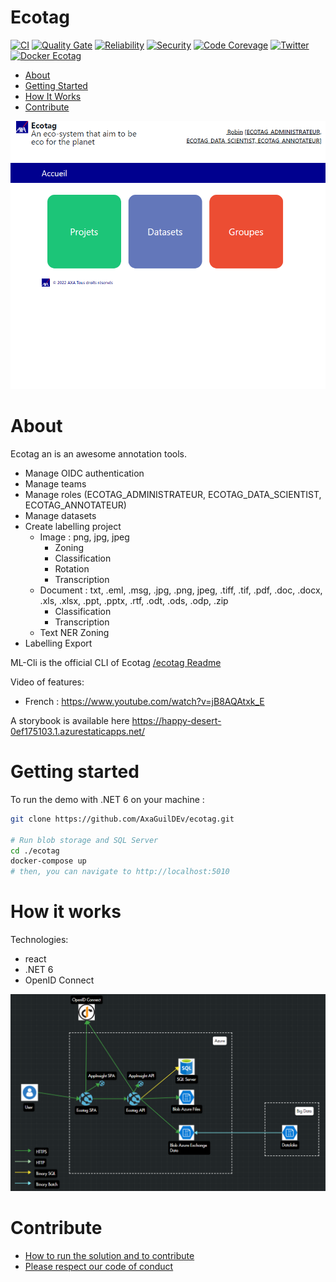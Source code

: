 # Ecotag

[![CI](https://github.com/AxaGuilDEv//ecotag/actions/workflows//ecotag-ci.yml/badge.svg)](https://github.com/AxaGuilDEv//ecotag/actions/workflows//ecotag-ci.yml)
[![Quality Gate](https://sonarcloud.io/api/project_badges/measure?project=AxaGuilDEv_/ecotag&metric=alert_status)](https://sonarcloud.io/dashboard?id=AxaGuilDEv_/ecotag) [![Reliability](https://sonarcloud.io/api/project_badges/measure?project=AxaGuilDEv_/ecotag&metric=reliability_rating)](https://sonarcloud.io/component_measures?id=AxaGuilDEv_/ecotag&metric=reliability_rating) [![Security](https://sonarcloud.io/api/project_badges/measure?project=AxaGuilDEv_/ecotag&metric=security_rating)](https://sonarcloud.io/component_measures?id=AxaGuilDEv_/ecotag&metric=security_rating) [![Code Corevage](https://sonarcloud.io/api/project_badges/measure?project=AxaGuilDEv_/ecotag&metric=coverage)](https://sonarcloud.io/component_measures?id=AxaGuilDEv_/ecotag&metric=Coverage) [![Twitter](https://img.shields.io/twitter/follow/GuildDEvOpen?style=social)](https://twitter.com/intent/follow?screen_name=GuildDEvOpen) [![Docker Ecotag](https://img.shields.io/docker/pulls/axaguildev/ecotag.svg)](https://hub.docker.com/r/axaguildev/ecotag/builds)

- [About](#about)
- [Getting Started](#getting-started)
- [How It Works](#how-it-works)
- [Contribute](#contribute)

![ecotag webapp](./docs/ecotag.PNG "/ecotag webapp")


# About

Ecotag an is an awesome annotation tools.
- Manage OIDC authentication
- Manage teams 
- Manage roles (ECOTAG_ADMINISTRATEUR, ECOTAG_DATA_SCIENTIST, ECOTAG_ANNOTATEUR)
- Manage datasets
- Create labelling project
  - Image : png, jpg, jpeg 
    - Zoning
    - Classification
    - Rotation
    - Transcription
  - Document : txt, .eml, .msg, .jpg, .png, jpeg, .tiff, .tif, .pdf, .doc, .docx, .xls, .xlsx, .ppt, .pptx, .rtf, .odt, .ods, .odp, .zip
    - Classification 
    - Transcription
  - Text NER Zoning
- Labelling Export

ML-Cli is the official CLI of Ecotag [/ecotag Readme](https://github.com/AxaGuilDEv/ecotag/blob/master/README-/ecotag.md)


Video of features:
- French : https://www.youtube.com/watch?v=jB8AQAtxk_E

A storybook is available here https://happy-desert-0ef175103.1.azurestaticapps.net/

# Getting started

To run the demo with .NET 6 on your machine :

```sh
git clone https://github.com/AxaGuilDEv/ecotag.git

# Run blob storage and SQL Server
cd ./ecotag
docker-compose up 
# then, you can navigate to http://localhost:5010
```

# How it works

Technologies:
- react
- .NET 6
- OpenID Connect 

![/ecotag webapp](./docs/ecotag_architecture.PNG "ecotag webapp")

# Contribute

- [How to run the solution and to contribute](./CONTRIBUTING.md)
- [Please respect our code of conduct](./CODE_OF_CONDUCT.md)